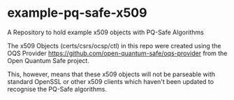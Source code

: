 # example-pq-safe-x509
A Repository to hold example x509 objects with PQ-Safe Algorithms


The x509 Objects (certs/csrs/ocsp/ctl) in this repo were created using the OQS Provider
https://github.com/open-quantum-safe/oqs-provider from the Open Quantum Safe project.

This, however, means that these x509 objects will not be parseable with standard OpenSSL or other x509 clients
which haven't been updated to recognise the PQ-Safe algorithms.
